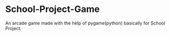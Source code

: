 # School-Project-Game
An arcade game made with the help of pygame(python) basically for School Project.
